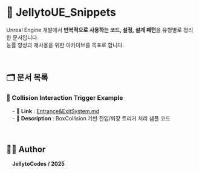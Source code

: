 # 🧠 JellytoUE_Snippets

Unreal Engine 개발에서 **반복적으로 사용하는 코드, 설정, 설계 패턴**을 유형별로 정리한 문서입니다.  
능률 향상과 재사용을 위한 아카이브를 목표로 합니다.

<br>

## 🗂️ 문서 목록

### 📄 Collision Interaction Trigger Example
&nbsp;&nbsp;&nbsp; - 🔗 **Link** : [Entrance&ExitSystem.md](Entrance&ExitSystem.md)  
&nbsp;&nbsp;&nbsp; - 📝 **Description** : BoxCollision 기반 진입/퇴장 트리거 처리 샘플 코드


<br>

## 🧑‍💻 Author 
&nbsp;&nbsp;&nbsp; **JellytoCodes / 2025**
